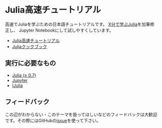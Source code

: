 # Julia高速チュートリアル

高速でJuliaを学ぶための日本語チュートリアルです。
[X分で学ぶJulia](http://bicycle1885.hatenablog.com/entry/2014/12/01/050522)を加筆修正し、
Jupyter Notebookにして試しやすくしています。

* [Julia高速チュートリアル](https://nbviewer.jupyter.org/github/bicycle1885/Julia-Tutorial/blob/master/Julia%E9%AB%98%E9%80%9F%E3%83%81%E3%83%A5%E3%83%BC%E3%83%88%E3%83%AA%E3%82%A2%E3%83%AB.ipynb)
* [Juliaクックブック](https://nbviewer.jupyter.org/github/bicycle1885/Julia-Tutorial/blob/master/Julia%E3%82%AF%E3%83%83%E3%82%AF%E3%83%96%E3%83%83%E3%82%AF.ipynb)

## 実行に必要なもの

* [Julia (≥ 0.7)](http://julialang.org/downloads/)
* [Jupyter](http://jupyter.readthedocs.org/en/latest/install.html)
* [IJulia](https://github.com/JuliaLang/IJulia.jl)

## フィードバック

この辺がわからない・このテーマを扱ってほしいなどのフィードバックは大歓迎です。その際にはGitHubの[issue](https://github.com/bicycle1885/Julia-Tutorial/issues)を使って下さい。
